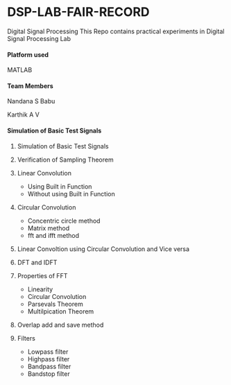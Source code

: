 # DSP-LAB-FAIR-RECORD
Digital Signal Processing
This Repo contains practical experiments in Digital Signal Processing Lab

#### Platform used
MATLAB

#### Team Members

Nandana S Babu

Karthik A V
#### Simulation of Basic Test Signals
1. Simulation of Basic Test Signals
2. Verification of Sampling Theorem
3. Linear Convolution
   
   * Using Built in Function
   * Without using Built in Function
    
4. Circular Convolution
   * Concentric circle method
   * Matrix method
   * fft and ifft method
5. Linear Convoltion using Circular Convolution and Vice versa
6. DFT and IDFT
7. Properties of FFT
   * Linearity
   * Circular Convolution
   * Parsevals Theorem
   * Multilpication Theorem
8. Overlap add and save method
9. Filters
   * Lowpass filter
   * Highpass filter
   * Bandpass filter
   * Bandstop filter
